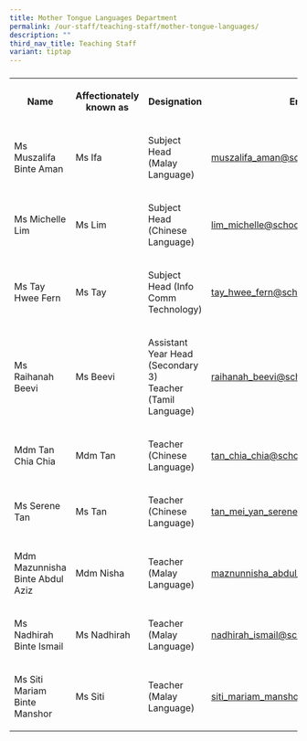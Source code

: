 ```yaml
---
title: Mother Tongue Languages Department
permalink: /our-staff/teaching-staff/mother-tongue-languages/
description: ""
third_nav_title: Teaching Staff
variant: tiptap
---
```

<h3></h3>
<table style="minWidth: 100px">
<colgroup>
<col>
<col>
<col>
<col>
</colgroup>
<tbody>
<tr>
<th rowspan="1" colspan="1">
<p>Name</p>
</th>
<th rowspan="1" colspan="1">
<p>Affectionately
<br>known as</p>
</th>
<th rowspan="1" colspan="1">
<p>Designation</p>
</th>
<th rowspan="1" colspan="1">
<p>Email</p>
</th>
</tr>
<tr>
<td rowspan="1" colspan="1">
<p>Ms Muszalifa Binte Aman</p>
</td>
<td rowspan="1" colspan="1">
<p>Ms Ifa</p>
</td>
<td rowspan="1" colspan="1">
<p>Subject Head
<br>(Malay Language)</p>
</td>
<td rowspan="1" colspan="1">
<p><a href="mailto:muszalifa_aman@schools.gov.sg" rel="noopener noreferrer nofollow" target="_blank">muszalifa_aman@schools.gov.sg</a>
</p>
</td>
</tr>
<tr>
<td rowspan="1" colspan="1">
<p>Ms Michelle Lim</p>
</td>
<td rowspan="1" colspan="1">
<p>Ms Lim</p>
</td>
<td rowspan="1" colspan="1">
<p>Subject Head
<br>(Chinese Language)</p>
</td>
<td rowspan="1" colspan="1">
<p><a href="mailto:lim_michelle@schools.gov.sg" rel="noopener noreferrer nofollow" target="_blank">lim_michelle@schools.gov.sg</a>
</p>
</td>
</tr>
<tr>
<td rowspan="1" colspan="1">
<p>Ms Tay Hwee Fern</p>
</td>
<td rowspan="1" colspan="1">
<p>Ms Tay</p>
</td>
<td rowspan="1" colspan="1">
<p>Subject Head (Info Comm Technology)</p>
</td>
<td rowspan="1" colspan="1">
<p><a href="mailto:tay_hwee_fern@schools.gov.sg" rel="noopener noreferrer nofollow" target="_blank">tay_hwee_fern@schools.gov.sg</a>
</p>
</td>
</tr>
<tr>
<td rowspan="1" colspan="1">
<p>Ms Raihanah Beevi</p>
</td>
<td rowspan="1" colspan="1">
<p>Ms Beevi</p>
</td>
<td rowspan="1" colspan="1">
<p>Assistant Year Head
<br>(Secondary 3)
<br>Teacher (Tamil Language)</p>
</td>
<td rowspan="1" colspan="1">
<p><a href="mailto:raihanah_beevi@schools.gov.sg" rel="noopener noreferrer nofollow" target="_blank">raihanah_beevi@schools.gov.sg</a>
</p>
</td>
</tr>
<tr>
<td rowspan="1" colspan="1">
<p>Mdm Tan Chia Chia</p>
</td>
<td rowspan="1" colspan="1">
<p>Mdm Tan</p>
</td>
<td rowspan="1" colspan="1">
<p>Teacher (Chinese Language)</p>
</td>
<td rowspan="1" colspan="1">
<p><a href="mailto:tan_chia_chia@schools.gov.sg" rel="noopener noreferrer nofollow" target="_blank">tan_chia_chia@schools.gov.sg</a>
</p>
</td>
</tr>
<tr>
<td rowspan="1" colspan="1">
<p>Ms Serene Tan</p>
</td>
<td rowspan="1" colspan="1">
<p>Ms Tan</p>
</td>
<td rowspan="1" colspan="1">
<p>Teacher (Chinese Language)</p>
</td>
<td rowspan="1" colspan="1">
<p><a href="mailto:ho_yuen_ming_vicky@schools.gov.sg" rel="noopener noreferrer nofollow" target="_blank">tan_mei_yan_serene@schools.gov.sg</a>
</p>
</td>
</tr>
<tr>
<td rowspan="1" colspan="1">
<p>Mdm Mazunnisha Binte Abdul Aziz</p>
</td>
<td rowspan="1" colspan="1">
<p>Mdm Nisha</p>
</td>
<td rowspan="1" colspan="1">
<p>Teacher (Malay Language)</p>
</td>
<td rowspan="1" colspan="1">
<p><a href="mailto:maznunnisha_abdul_aziz@schools.gov.sg" rel="noopener noreferrer nofollow" target="_blank">maznunnisha_abdul_aziz@schools.gov.sg</a>
</p>
</td>
</tr>
<tr>
<td rowspan="1" colspan="1">
<p>Ms Nadhirah Binte Ismail</p>
</td>
<td rowspan="1" colspan="1">
<p>Ms Nadhirah</p>
</td>
<td rowspan="1" colspan="1">
<p>Teacher (Malay Language)</p>
</td>
<td rowspan="1" colspan="1">
<p><a href="mailto:nadhirah_ismail@schools.gov.sg" rel="noopener noreferrer nofollow" target="_blank">nadhirah_ismail@schools.gov.sg</a>
</p>
</td>
</tr>
<tr>
<td rowspan="1" colspan="1">
<p>Ms Siti Mariam Binte Manshor</p>
</td>
<td rowspan="1" colspan="1">
<p>Ms Siti</p>
</td>
<td rowspan="1" colspan="1">
<p>Teacher (Malay Language)</p>
</td>
<td rowspan="1" colspan="1">
<p><a href="mailto:siti_mariam_manshor@schools.gov.sg" rel="noopener noreferrer nofollow" target="_blank">siti_mariam_manshor@schools.gov.sg</a>
</p>
</td>
</tr>
</tbody>
</table>
<h4></h4>
<p></p>